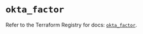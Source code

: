 # `okta_factor`

Refer to the Terraform Registry for docs: [`okta_factor`](https://registry.terraform.io/providers/okta/okta/4.11.1/docs/resources/factor).
